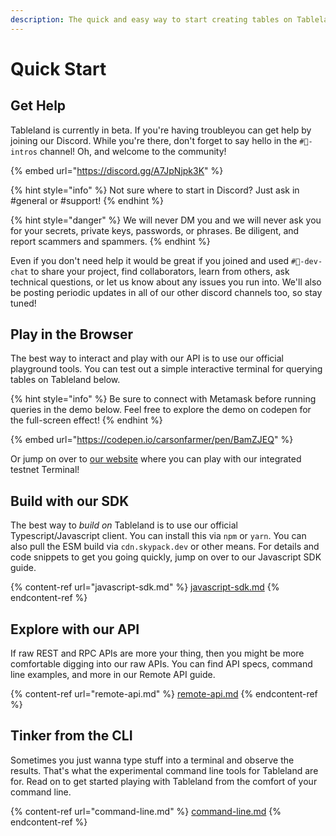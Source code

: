 ```yaml
---
description: The quick and easy way to start creating tables on Tableland.
---
```


# Quick Start

## Get Help

Tableland is currently in beta. If you're having troubleyou can get help by joining our Discord. While you're there, don't forget to say hello in the `#👋-intros` channel! Oh, and welcome to the community!

{% embed url="https://discord.gg/A7JpNjpk3K" %}

{% hint style="info" %}
Not sure where to start in Discord? Just ask in #general or #support!
{% endhint %}

{% hint style="danger" %}
We will never DM you and we will never ask you for your secrets, private keys, passwords, or phrases. Be diligent, and report scammers and spammers.
{% endhint %}

Even if you don't need help it would be great if you joined and used `#🔩-dev-chat` to share your project, find collaborators, learn from others, ask technical questions, or let us know about any issues you run into. We'll also be posting periodic updates in all of our other discord channels too, so stay tuned!

## Play in the Browser

The best way to interact and play with our API is to use our official playground tools. You can test out a simple interactive terminal for querying tables on Tableland below.

{% hint style="info" %}
Be sure to connect with Metamask before running queries in the demo below. Feel free to explore the demo on codepen for the full-screen effect!
{% endhint %}

{% embed url="https://codepen.io/carsonfarmer/pen/BamZJEQ" %}

Or jump on over to [our website](https://tableland.xyz) where you can play with our integrated testnet Terminal!

## Build with our SDK

The best way to _build on_ Tableland is to use our official Typescript/Javascript client. You can install this via `npm` or `yarn`. You can also pull the ESM build via `cdn.skypack.dev` or other means. For details and code snippets to get you going quickly, jump on over to our Javascript SDK guide.

{% content-ref url="javascript-sdk.md" %}
[javascript-sdk.md](javascript-sdk.md)
{% endcontent-ref %}

## Explore with our API

If raw REST and RPC APIs are more your thing, then you might be more comfortable digging into our raw APIs. You can find API specs, command line examples, and more in our Remote API guide.

{% content-ref url="remote-api.md" %}
[remote-api.md](remote-api.md)
{% endcontent-ref %}

## Tinker from the CLI

Sometimes you just wanna type stuff into a terminal and observe the results. That's what the experimental command line tools for Tableland are for. Read on to get started playing with Tableland from the comfort of your command line.

{% content-ref url="command-line.md" %}
[command-line.md](command-line.md)
{% endcontent-ref %}
